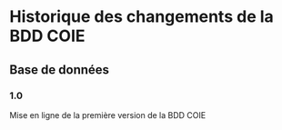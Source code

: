 # Historique des changements de la BDD COIE

## Base de données

### 1.0

Mise en ligne de la première version de la BDD COIE
